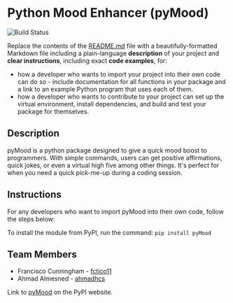 # Python Mood Enhancer (pyMood)

![Build Status](https://img.shields.io/github/actions/workflow/status/software-students-spring2024/3-python-package-exercise-team-frabtanah/event-logger.yml)

Replace the contents of the [README.md](./README.md) file with a beautifully-formatted Markdown file including a plain-language **description** of your project and **clear instructions**, including exact **code examples**, for:

- how a developer who wants to import your project into their own code can do so - include documentation for all functions in your package and a link to an example Python program that uses each of them.
- how a developer who wants to contribute to your project can set up the virtual environment, install dependencies, and build and test your package for themselves.

## Description

pyMood is a python package designed to give a quick mood boost to programmers. With simple commands, users can get positive affirmations, quick jokes, or even a virtual high five among other things. It's perfect for when you need a quick pick-me-up during a coding session.

## Instructions

For any developers who want to import pyMood into their own code, follow the steps below:

To install the module from PyPI, run the command:
``pip install pyMood``

## Team Members

- Francisco Cunningham - [fctico11](https://github.com/fctico11)
- Ahmad Almesned - [ahmadhcs](https://github.com/ahmadhcs)

Link to [pyMood](link) on the PyPI website.
